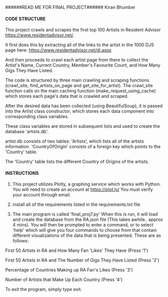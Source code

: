 ######READ ME FOR FINAL PROJECT###### Kiran Bhumber



#### CODE STRUCTURE ####

This project crawls and scrapes the first top 100 Artists in Resident Advisor <https://www.residentadvisor.net/>.

It first does this by extracting all of the links to the artist in the 1000 DJS page here:
<https://www.residentadvisor.net/dj.aspx>

And then proceeds to crawl each artist page from there to collect the Artist's Name, Current Country, Member's Favourite Count, and How Many Gigs They Have Listed.

The code is structured by three main crawling and scraping functions (crawl_site, find_artists_on_page and get_site_for_artist).
The crawl_site function calls on the main caching function (make_request_using_cache) which stores each page's data that is crawled and scraped.

After the desired data has been collected (using BeautifulSoup), it is passed into the Artist class constructor, which stores each data component into corresponding class variables.

These class variables are stored in subsequent lists and used to create the database 'artists.db'.

artist.db consists of two tables:
'Artists', which lists all of the artists information. 'CountryOfOrigin' consists of a foreign key which points to the 'Country' table.

The 'Country' table lists the different Country of Origins of the artists.

#### INSTRUCTIONS ####

1. This project utilizes Plotly, a graphing service which works with Python.
You will need to create an account at <https://plot.ly/> You must verify your account through email.

2. install all of the requirements listed in the requirements.txt file


3. The main program is called 'final_proj7.py' When this is run, it will load and create the database from the RA.json file (This takes awhile.. approx 4 mins). You will then be prompted to enter a command, or to select 'help' which will give you four commands to choose from that contain different visualizations of the data that is being presented. These are as follows:

First 50 Artists in RA and How Many Fan 'Likes' They Have (Press '1')

First 50 Artists in RA and The Number of Gigs They Have Listed (Press '2')

Percentage of Countries Making up RA Fan's Likes (Press '3')

Number of Artists that Make Up Each Country (Press '4')

To exit the program, simply type exit.
